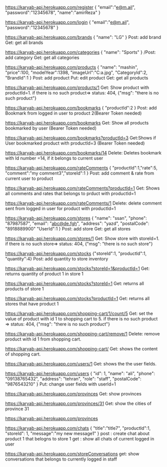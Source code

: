 https://karyab-api.herokuapp.com/register
{
  "email":"e@m.ail",
  "password":"12345678",
	"name":"amirReza"
}

https://karyab-api.herokuapp.com/login
{
  "email":"e@m.ail",
  "password":"12345678"
}

https://karyab-api.herokuapp.com/brands
{
	"name": "LG"
}
Post: add brand
Get: get all brands

 https://karyab-api.herokuapp.com/categories
{
	"name": "Sports"
}
/Post: add category
Get: get all categories

 https://karyab-api.herokuapp.com/products
{
	"name": "mashin",
	"price":100,
	"modelYear":1398,
	"imageUrl":"C:a.jpg",
	"CategoryId":2,
	"BrandId":1
}
Post: add product
Put: edit product
Get: get all products

https://karyab-api.herokuapp.com/products/1
Get: Show product with productId=1. 
if there is no such product=> status: 404, {"msg": "there is no such product"}

https://karyab-api.herokuapp.com/bookmarks
{
	"productId":2
}
Post: add Bookmark  from logged in user to product 2(Bearer Token needed)

https://karyab-api.herokuapp.com/bookmarks
Get: Show all products bookmarked by user (Bearer Token needed)

https://karyab-api.herokuapp.com/bookmarks?productId=3
Get:Shows if User bookmarked product with productId=3 (Bearer Token needed)

https://karyab-api.herokuapp.com/bookmarks/14
Delete: Deletes bookmark with Id number =14, if it belongs to current user

https://karyab-api.herokuapp.com/rateComments
{ "productId":1,"rate":5, "comment":"my comment3","storeId":1 }
Post: add comment & rate  from current user to product 

https://karyab-api.herokuapp.com/rateComments?productId=1
Get: Shows all comments and rates that belongs to prduct with productId=1

https://karyab-api.herokuapp.com/rateComments/1
Delete: delete comment sent from logged in user for product with productId=1


https://karyab-api.herokuapp.com/stores
{ 
	"name": "ssan",
	"phone": "87987587",
	"email": "abc@de.fgh",
	"address": "yazd",
	"postalCode": "8918889900"
	"UserId":1
}
Post: add store
Get: get all stores

https://karyab-api.herokuapp.com/stores/1
Get: Show store with storeId=1. 
if there is no such store=> status: 404, {"msg": "there is no such store"}

https://karyab-api.herokuapp.com/stocks
{"storeId":1, "productId":1, "quantity":4}
Post: add quantity to store inventory

https://karyab-api.herokuapp.com/stocks?storeId=1&productId=1
Get: returns quantity of product 1 in store 1

https://karyab-api.herokuapp.com/stocks?storeId=1
Get: returns all products of store 1

https://karyab-api.herokuapp.com/stocks?productId=1
Get: returns all stores that have product 1


https://karyab-api.herokuapp.com/shopping-cart/1/count/5
Get: set the value of product with id 1 to shopping cart to 5.
if there is no such product => status: 404, {"msg": "there is no such product"}

https://karyab-api.herokuapp.com/shopping-cart/remove/1
Delete: remove product with id 1 from shopping cart.

https://karyab-api.herokuapp.com/shopping-cart/
Get: shows the content of shopping cart.

https://karyab-api.herokuapp.com/users/1
Get: shows the the user fields.

https://karyab-api.herokuapp.com/users
{
    "id": 1,
    "name": "ali",
    "phone": "09138765432",
    "address": "tehran",
		"role": "staff",
    "postalCode": "9876543210"
}
Put: change user fields with userId=1

https://karyab-api.herokuapp.com/provinces
Get: show provinces

https://karyab-api.herokuapp.com/provinces/31
Get: show the cities of province 31

https://karyab-api.herokuapp.com/provinces

https://karyab-api.herokuapp.com/chats
{ 
	"title":"title7",
	"productId":1,
	"storeId": 1,
	"message":"my new message1"
 }
 post : create chat about product 1 that belogns to store 1
 get : show all chats of current logged in user

 https://karyab-api.herokuapp.com/storeConversations
 get: show conversations that belongs to currently logged in staff